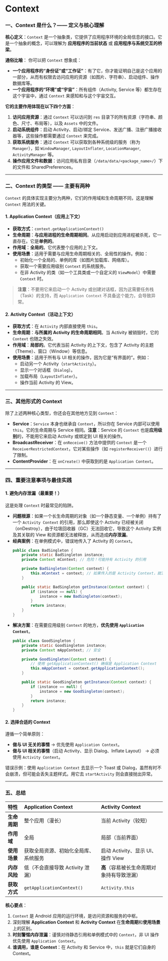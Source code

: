 # Context

### 一、Context 是什么？—— 定义与核心理解

**核心定义**：`Context` 是一个抽象类，它提供了应用程序环境的全局信息的接口。它是一个抽象的概念，可以理解为 **应用程序的当前状态** 或 **应用程序与系统交互的桥梁**。

**通俗比喻**：
你可以把 `Context` 想象成：
*   **一个应用程序的“身份证”或“工作证”**：有了它，你才能证明自己是这个应用的一部分，从而有权限去访问应用的资源（如图片、字符串）、启动组件、操作数据库等。
*   **一个应用程序的“环境”或“宇宙”**：所有组件（Activity, Service 等）都生存在这个宇宙中，通过 `Context` 来感知和与这个宇宙交互。

**它的主要作用体现在以下四个方面**：
1.  **访问应用资源**：通过 `Context` 可以访问到 `res` 目录下的所有资源（字符串、颜色、尺寸、布局等），以及 `Assets` 中的文件。
2.  **启动系统组件**：启动 Activity、启动/绑定 Service、发送广播、注册广播接收器等，这些操作都需要通过 `Context` 来完成。
3.  **获取系统服务**：通过 `Context` 可以获取到各种系统级的服务（称为 `Manager`），如 `WindowManager`, `LayoutInflater`, `LocationManager`, `ActivityManager` 等。
4.  **操作应用文件和数据**：访问应用私有目录（`/data/data/<package_name>/`）下的文件和 SharedPreferences。

---

### 二、Context 的类型 —— 主要有两种

`Context` 的具体实现主要分为两种，它们的作用域和生命周期不同，这是理解 `Context` 用法的关键。

#### 1. Application Context（应用上下文）

*   **获取方式**：`context.getApplicationContext()`
*   **生命周期**：**与应用进程的生命周期相同**。从应用启动到应用进程被杀死，它一直存在。它是**单例的**。
*   **作用域**：**全局的**。它代表整个应用的上下文。
*   **使用场景**：适用于需要与应用生命周期相关的、全局性的操作。例如：
    *   初始化一个全局的、单例的库（如图片加载库、网络库）。
    *   获取一个需要应用级别 `Context` 的系统服务。
    *   在非 Activity 的类（如一个工具类或一个自定义的 `ViewModel`）中需要 `Context` 时。

> **注意**：不要用它来启动一个 Activity 或创建对话框，因为这需要任务栈（Task）的支持，而 `Application Context` 不具备这个能力，会导致异常。

#### 2. Activity Context（活动上下文）

*   **获取方式**：在 `Activity` 内部直接使用 `this`。
*   **生命周期**：**与所属的 Activity 的生命周期相同**。当 Activity 被销毁时，它的 `Context` 也随之失效。
*   **作用域**：**局部的**。它代表当前 Activity 的上下文，包含了 Activity 的主题（Theme）、窗口（Window）等信息。
*   **使用场景**：适用于所有与 UI 相关的操作，因为它是“有界面的”。例如：
    *   启动另一个 Activity（`startActivity`）。
    *   显示一个对话框（`Dialog`）。
    *   加载布局（`LayoutInflater`）。
    *   操作当前 Activity 的 View。

---

### 三、其他形式的 Context

除了上述两种核心类型，你还会在其他地方见到 `Context`：

*   **Service**：`Service` 本身也继承自 `Context`，所以你在 Service 内部可以使用 `this`。它的生命周期与 Service 相同。**注意**：Service 的 `Context` 也是**应用级别**的，不能用它来启动 Activity 或绑定到 UI 相关的操作。
*   **BroadcastReceiver**：在 `onReceive()` 方法中提供的 `Context` 是一个 `ReceiverRestrictedContext`，它对某些操作（如 `registerReceiver()`）进行了限制。
*   **ContentProvider**：在 `onCreate()` 中获取到的是 `Application Context`。

---

### 四、重要注意事项与最佳实践

#### 1. 避免内存泄漏（最重要！）

这是处理 `Context` 时最常见的陷阱。

*   **问题根源**：如果一个长生命周期的对象（如一个静态变量、一个单例）持有了一个 `Activity Context` 的引用，那么即使这个 Activity 已经被关闭（onDestroy），由于垃圾回收器（GC）无法回收它，导致这个 Activity 实例及其关联的 View 和资源都无法被释放，从而造成**内存泄漏**。
*   **经典案例**：在单例模式中，错误地传入了 Activity 的 `Context`。
    ```java
    public class BadSingleton {
        private static BadSingleton instance;
        private Context mContext; // 危险！可能持有 Activity 的引用

        private BadSingleton(Context context) {
            this.mContext = context; // 如果传入的是 Activity Context，就泄漏了
        }

        public static BadSingleton getInstance(Context context) {
            if (instance == null) {
                instance = new BadSingleton(context);
            }
            return instance;
        }
    }
    ```
*   **解决方案**：在需要应用级别 `Context` 的地方，**优先使用 `Application Context`**。
    ```java
    public class GoodSingleton {
        private static GoodSingleton instance;
        private Context mAppContext; // 安全

        private GoodSingleton(Context context) {
            // 使用 getApplicationContext() 确保是 Application Context
            this.mAppContext = context.getApplicationContext();
        }

        public static GoodSingleton getInstance(Context context) {
            if (instance == null) {
                instance = new GoodSingleton(context);
            }
            return instance;
        }
    }
    ```

#### 2. 选择合适的 Context

遵循一个简单原则：
*   **做与 UI 无关的事情** -> 优先使用 `Application Context`。
*   **做与 UI 相关的事情**（启动 Activity、显示 Dialog、Inflate Layout） -> 必须使用 `Activity Context`。

错误示例：使用 `Application Context` 去显示一个 Toast 或 Dialog，虽然有时不会崩溃，但可能会丢失主题样式。用它去 `startActivity` 则会直接抛出异常。

---

### 五、总结

| 特性 | Application Context | Activity Context |
| :--- | :--- | :--- |
| **生命周期** | 整个应用（漫长） | 当前 Activity（较短） |
| **作用域** | 全局 | 局部（当前界面） |
| **使用场景** | 获取全局资源、初始化全局库、系统服务 | 启动 Activity、显示 UI、操作 View |
| **内存风险** | 低（不会直接导致 Activity 泄漏） | **高**（容易被长生命周期对象持有导致泄漏） |
| **获取方式** | `getApplicationContext()` | `Activity.this` |

**核心要点**：
1.  `Context` 是 Android 应用的运行环境，是访问资源和服务的中枢。
2.  深刻理解 **Application Context** 和 **Activity Context** 在**生命周期**和**使用场景**上的区别。
3.  **时刻警惕内存泄漏**：谨慎对待静态引用和单例模式中的 `Context`，非 UI 操作优先使用 `Application Context`。
4.  **谁调用，谁是 Context**：在 Activity 和 Service 中，`this` 就是它们自身的 Context。
